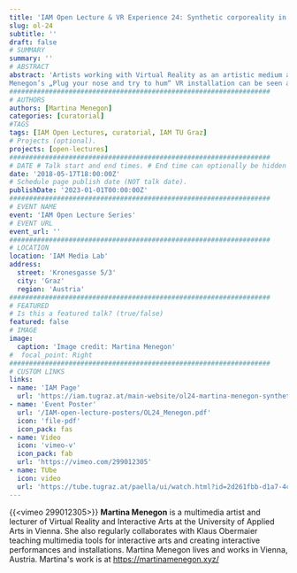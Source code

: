 ```yaml
---
title: 'IAM Open Lecture & VR Experience 24: Synthetic corporeality in Contemporary Digital Art Practice: Artist Talk'
slug: ol-24
subtitle: ''
draft: false
# SUMMARY
summary: ''
# ABSTRACT 
abstract: 'Artists working with Virtual Reality as an artistic medium and form of expression often embrace digital artefacts and imperfections that arise during the creative and computational process. In real and virtual, animate and inanimate, real and unreal, humane and non-human get blurred. Like a phantom limb, virtual bodies become perceivable representations, that can be sensed and felt by their digital nature. In her talk, Martina Menegon wants to introduce her artistic practice and methodology and further discuss the representations of the body in digital art practice,
Menegon’s „Plug your nose and try to hum“ VR installation can be seen and experienced during this event.'
##################################################################
# AUTHORS 
authors: [Martina Menegon]
categories: [curatorial]
#TAGS
tags: [IAM Open Lectures, curatorial, IAM TU Graz]
# Projects (optional).
projects: [open-lectures]
##################################################################
# DATE # Talk start and end times. # End time can optionally be hidden by prefixing the line with `#`.
date: '2018-05-17T18:00:00Z'
# Schedule page publish date (NOT talk date).
publishDate: '2023-01-01T00:00:00Z'
##################################################################
# EVENT NAME 
event: 'IAM Open Lecture Series'
# EVENT URL 
event_url: ''
##################################################################
# LOCATION 
location: 'IAM Media Lab'
address:
  street: 'Kronesgasse 5/3'
  city: 'Graz'
  region: 'Austria'
##################################################################
# FEATURED
# Is this a featured talk? (true/false)
featured: false
# IMAGE 
image:
  caption: 'Image credit: Martina Menegon'
#  focal_point: Right
##################################################################
# CUSTOM LINKS 
links:
- name: 'IAM Page'
  url: 'https://iam.tugraz.at/main-website/ol24-martina-menegon-synthetic-corporeality-in-contemporary-digital-art-practice-artist-talk-vr-experience/'
- name: 'Event Poster'
  url: '/IAM-open-lecture-posters/OL24_Menegon.pdf'
  icon: 'file-pdf'
  icon_pack: fas
- name: Video
  icon: 'vimeo-v'
  icon_pack: fab
  url: 'https://vimeo.com/299012305'
- name: TUbe
  icon: video
  url: 'https://tube.tugraz.at/paella/ui/watch.html?id=2d261fbb-d1a7-4cbb-9601-831523033e12'
---
```


{{<vimeo 299012305>}}
**Martina Menegon** is a multimedia artist and lecturer of Virtual Reality and Interactive Arts at the University of Applied Arts in Vienna. She also regularly collaborates with Klaus Obermaier teaching multimedia tools for interactive arts and creating interactive performances and installations. Martina Menegon lives and works in Vienna, Austria.
Martina's work is at https://martinamenegon.xyz/

<!--
IAM Open Lecture # 24  
Martina Menegon  
Synthetic corporeality in Contemporary Digital : Artist Practice Talk & VR Experience  
18:00 Thursday May 17 2018
IAM Media Lab, Kronesgasse 5 / III

Event poster https://iam.tugraz.at/wp-content/uploads/2018/05/OL24_Menegon.pdf
Original post: https://iam.tugraz.at/2018/05/ol_menegon/
-->